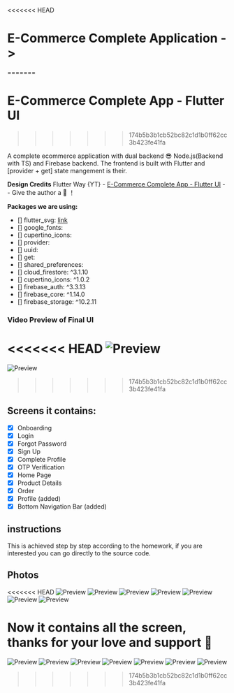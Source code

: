 <<<<<<< HEAD
# E-Commerce Complete Application ->
=======
# E-Commerce Complete App - Flutter UI 
>>>>>>> 174b5b3b1cb52bc82c1d1b0ff62cc3b423fe41fa

A complete ecommerce application with dual backend 😎 Node.js(Backend with TS) and Firebase backend. The frontend is built with Flutter and [provider + get] state mangement is their.

**Design Credits**
Flutter Way {YT} - [E-Commerce Complete App - Flutter UI](https://github.com/abuanwar072/E-commerce-Complete-Flutter-UI) --  Give the author a :star2: ！  

**Packages we are using:**

- [] flutter_svg: [link](https://pub.dev/packages/flutter_svg)
- [] google_fonts: 
- [] cupertino_icons:
- [] provider:
- [] uuid:
- [] get:
- [] shared_preferences:
- [] cloud_firestore: ^3.1.10
- [] cupertino_icons: ^1.0.2
- [] firebase_auth: ^3.3.13
- [] firebase_core: ^1.14.0
- [] firebase_storage: ^10.2.11

### Video Preview of Final UI
<<<<<<< HEAD
![Preview](/intro.gif)
=======

![Preview](/photos/intro.gif)
>>>>>>> 174b5b3b1cb52bc82c1d1b0ff62cc3b423fe41fa

## Screens it contains:
- [x] Onboarding
- [x] Login
- [x] Forgot Password
- [x] Sign Up
- [x] Complete Profile
- [x] OTP Verification
- [x] Home Page
- [x] Product Details
- [x] Order
- [x] Profile (added)
- [x] Bottom Navigation Bar (added)

## instructions

This is achieved step by step according to the homework, if you are interested you can go directly to the source code.  

## Photos
<<<<<<< HEAD
![Preview](/1.png)
![Preview](2.png)
![Preview](3.png)
![Preview](4.png)
![Preview](5.png)
![Preview](6.png)
![Preview](7.png)

Now it contains all the screen, thanks for your love and support 🙏 
=======
![Preview](/photos/1.png)
![Preview](/photos/2.png)
![Preview](/photos/3.png)
![Preview](/photos/4.png)
![Preview](/photos/5.png)
![Preview](/photos/6.png)
![Preview](/photos/7.png)
>>>>>>> 174b5b3b1cb52bc82c1d1b0ff62cc3b423fe41fa

